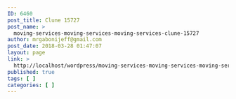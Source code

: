 ```yaml
---
ID: 6460
post_title: Clune 15727
post_name: >
  moving-services-moving-services-moving-services-clune-15727
author: mrgabonijeff@gmail.com
post_date: 2018-03-28 01:47:07
layout: page
link: >
  http://localhost/wordpress/moving-services-moving-services-moving-services-clune-15727/
published: true
tags: [ ]
categories: [ ]
---
```

